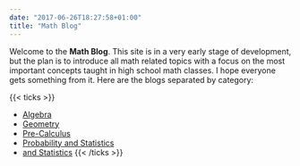 ```yaml
---
date: "2017-06-26T18:27:58+01:00"
title: "Math Blog"
---
```


Welcome to the **Math Blog**. This site is in a very early stage of development,
but the plan is to introduce all math related topics with a focus on the most
important concepts taught in high school math classes. I hope everyone gets
something from it. Here are the blogs separated by category:

{{< ticks >}}
* [Algebra](https://coachshea.github.io/math_blog/tags/algebra)
* [Geometry](https://coachshea.github.io/math_blog/tags/geometry)
* [Pre-Calculus](https://coachshea.github.io/math_blog/tags/pre-calculus)
* [Probability and Statistics](https://coachshea.github.io/tags/statistics)
* [and Statistics](/tags/statistics/)
{{< /ticks >}}
